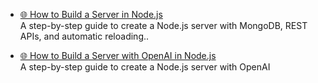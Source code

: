 - [🌐 How to Build a Server in Node.js](./Servers/01_how-to-build-server-in-nodejs/server/README.md)  
  A step-by-step guide to create a Node.js server with MongoDB, REST APIs, and automatic reloading..

- [🌐 How to Build a Server with OpenAI in Node.js](./Servers/04_how-to-integrate-OPENAI/README.md)  
  A step-by-step guide to create a Node.js server with OpenAI
